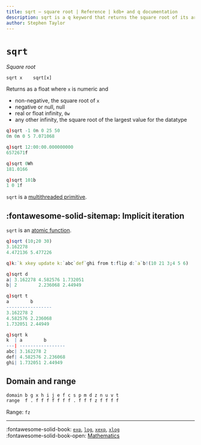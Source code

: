 ```yaml
---
title: sqrt – square root | Reference | kdb+ and q documentation
description: sqrt is a q keyword that returns the square root of its argument.
author: Stephen Taylor
---
```

# `sqrt`




_Square root_

```syntax
sqrt x    sqrt[x]
```

Returns as a float where `x` is numeric and

-   non-negative, the square root of `x`
-   negative or null, null
-   real or float infinity, `0w`
-   any other infinity, the square root of the largest value for the datatype

```q
q)sqrt -1 0n 0 25 50
0n 0n 0 5 7.071068

q)sqrt 12:00:00.000000000
6572671f

q)sqrt 0Wh
181.0166

q)sqrt 101b
1 0 1f
```

`sqrt` is a [multithreaded primitive](../kb/mt-primitives.md).


## :fontawesome-solid-sitemap: Implicit iteration

`sqrt` is an [atomic function](../basics/atomic.md).

```q
q)sqrt (10;20 30)
3.162278
4.472136 5.477226

q)k:`k xkey update k:`abc`def`ghi from t:flip d:`a`b!(10 21 3;4 5 6)

q)sqrt d
a| 3.162278 4.582576 1.732051
b| 2        2.236068 2.44949

q)sqrt t
a        b
-----------------
3.162278 2
4.582576 2.236068
1.732051 2.44949

q)sqrt k
k  | a        b
---| -----------------
abc| 3.162278 2
def| 4.582576 2.236068
ghi| 1.732051 2.44949
```

## Domain and range

```txt
domain b g x h i j e f c s p m d z n u v t
range  f . f f f f f f f . f f f z f f f f
```

Range: `fz`

----
:fontawesome-solid-book: 
[`exp`](exp.md), 
[`log`](log.md), 
[`xexp`](exp.md#xexp), 
[`xlog`](log.md#xlog) 
<br>
:fontawesome-solid-book-open: 
[Mathematics](../basics/math.md)

